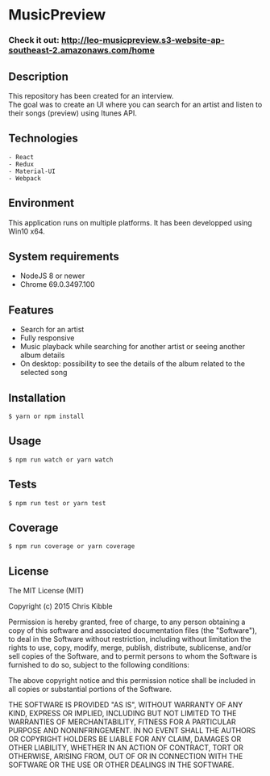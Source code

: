 # MusicPreview

### Check it out: http://leo-musicpreview.s3-website-ap-southeast-2.amazonaws.com/home

## Description

This repository has been created for an interview.<br/>
The goal was to create an UI where you can search for an artist and listen to their songs (preview) using Itunes API.<br/>

## Technologies

    - React
    - Redux
    - Material-UI
    - Webpack

## Environment

This application runs on multiple platforms. It has been developped using Win10 x64.

## System requirements

-   NodeJS 8 or newer
-   Chrome 69.0.3497.100

## Features

-   Search for an artist
-   Fully responsive
-   Music playback while searching for another artist or seeing another album details
-   On desktop: possibility to see the details of the album related to the selected song

## Installation

```
$ yarn or npm install
```

## Usage

```
$ npm run watch or yarn watch
```

## Tests

```
$ npm run test or yarn test
```

## Coverage

```
$ npm run coverage or yarn coverage
```

## License

The MIT License (MIT)

Copyright (c) 2015 Chris Kibble

Permission is hereby granted, free of charge, to any person obtaining a copy of this software and associated documentation files (the "Software"), to deal in the Software without restriction, including without limitation the rights to use, copy, modify, merge, publish, distribute, sublicense, and/or sell copies of the Software, and to permit persons to whom the Software is furnished to do so, subject to the following conditions:

The above copyright notice and this permission notice shall be included in all copies or substantial portions of the Software.

THE SOFTWARE IS PROVIDED "AS IS", WITHOUT WARRANTY OF ANY KIND, EXPRESS OR IMPLIED, INCLUDING BUT NOT LIMITED TO THE WARRANTIES OF MERCHANTABILITY, FITNESS FOR A PARTICULAR PURPOSE AND NONINFRINGEMENT. IN NO EVENT SHALL THE AUTHORS OR COPYRIGHT HOLDERS BE LIABLE FOR ANY CLAIM, DAMAGES OR OTHER LIABILITY, WHETHER IN AN ACTION OF CONTRACT, TORT OR OTHERWISE, ARISING FROM, OUT OF OR IN CONNECTION WITH THE SOFTWARE OR THE USE OR OTHER DEALINGS IN THE SOFTWARE.
